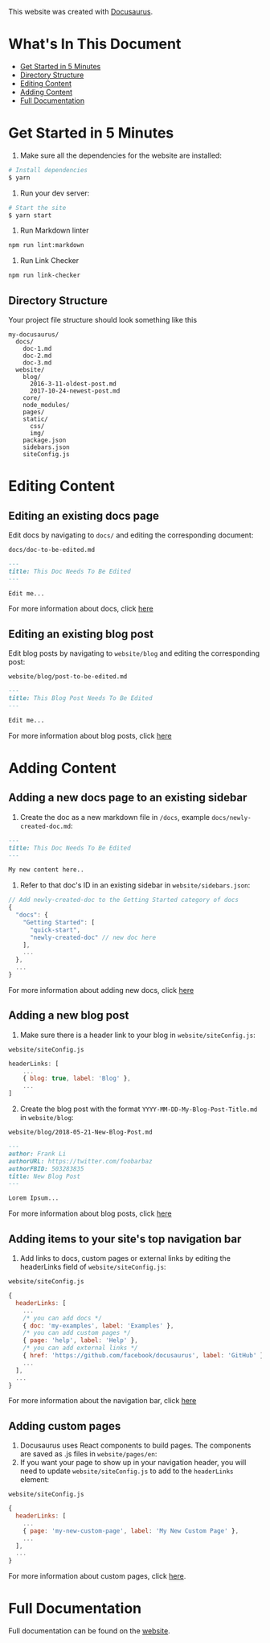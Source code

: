 This website was created with [Docusaurus](https://docusaurus.io/).

# What's In This Document

- [Get Started in 5 Minutes](#get-started-in-5-minutes)
- [Directory Structure](#directory-structure)
- [Editing Content](#editing-content)
- [Adding Content](#adding-content)
- [Full Documentation](#full-documentation)

# Get Started in 5 Minutes

1. Make sure all the dependencies for the website are installed:

```sh
# Install dependencies
$ yarn
```

1. Run your dev server:

```sh
# Start the site
$ yarn start
```

1. Run Markdown linter

```sh
npm run lint:markdown
```

1. Run Link Checker

```sh
npm run link-checker
```

## Directory Structure

Your project file structure should look something like this

```
my-docusaurus/
  docs/
    doc-1.md
    doc-2.md
    doc-3.md
  website/
    blog/
      2016-3-11-oldest-post.md
      2017-10-24-newest-post.md
    core/
    node_modules/
    pages/
    static/
      css/
      img/
    package.json
    sidebars.json
    siteConfig.js
```

# Editing Content

## Editing an existing docs page

Edit docs by navigating to `docs/` and editing the corresponding document:

`docs/doc-to-be-edited.md`

```markdown
---
title: This Doc Needs To Be Edited
---

Edit me...
```

For more information about docs, click [here](https://docusaurus.io/docs/en/navigation)

## Editing an existing blog post

Edit blog posts by navigating to `website/blog` and editing the corresponding post:

`website/blog/post-to-be-edited.md`

```markdown
---
title: This Blog Post Needs To Be Edited
---

Edit me...
```

For more information about blog posts, click [here](https://docusaurus.io/docs/en/adding-blog)

# Adding Content

## Adding a new docs page to an existing sidebar

1. Create the doc as a new markdown file in `/docs`, example `docs/newly-created-doc.md`:

```md
---
title: This Doc Needs To Be Edited
---

My new content here..
```

1. Refer to that doc's ID in an existing sidebar in `website/sidebars.json`:

```javascript
// Add newly-created-doc to the Getting Started category of docs
{
  "docs": {
    "Getting Started": [
      "quick-start",
      "newly-created-doc" // new doc here
    ],
    ...
  },
  ...
}
```

For more information about adding new docs, click [here](https://docusaurus.io/docs/en/navigation)

## Adding a new blog post

1. Make sure there is a header link to your blog in `website/siteConfig.js`:

`website/siteConfig.js`

```javascript
headerLinks: [
    ...
    { blog: true, label: 'Blog' },
    ...
]
```

2. Create the blog post with the format `YYYY-MM-DD-My-Blog-Post-Title.md` in `website/blog`:

`website/blog/2018-05-21-New-Blog-Post.md`

```markdown
---
author: Frank Li
authorURL: https://twitter.com/foobarbaz
authorFBID: 503283835
title: New Blog Post
---

Lorem Ipsum...
```

For more information about blog posts, click [here](https://docusaurus.io/docs/en/adding-blog)

## Adding items to your site's top navigation bar

1. Add links to docs, custom pages or external links by editing the headerLinks field of `website/siteConfig.js`:

`website/siteConfig.js`

```javascript
{
  headerLinks: [
    ...
    /* you can add docs */
    { doc: 'my-examples', label: 'Examples' },
    /* you can add custom pages */
    { page: 'help', label: 'Help' },
    /* you can add external links */
    { href: 'https://github.com/facebook/docusaurus', label: 'GitHub' },
    ...
  ],
  ...
}
```

For more information about the navigation bar, click [here](https://docusaurus.io/docs/en/navigation)

## Adding custom pages

1. Docusaurus uses React components to build pages. The components are saved as .js files in `website/pages/en`:
1. If you want your page to show up in your navigation header, you will need to update `website/siteConfig.js` to add to the `headerLinks` element:

`website/siteConfig.js`

```javascript
{
  headerLinks: [
    ...
    { page: 'my-new-custom-page', label: 'My New Custom Page' },
    ...
  ],
  ...
}
```

For more information about custom pages, click [here](https://docusaurus.io/docs/en/custom-pages).

# Full Documentation

Full documentation can be found on the [website](https://docusaurus.io/).
